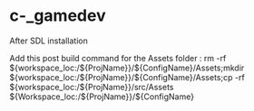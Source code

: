 # c-_gamedev


After SDL installation

Add this post build command for the Assets folder : rm -rf ${workspace_loc:/${ProjName}}/${ConfigName}/Assets;mkdir ${workspace_loc:/${ProjName}}/${ConfigName}/Assets;cp -rf ${workspace_loc:/${ProjName}}/src/Assets ${Workspace_loc:/${ProjName}}/${ConfigName}
